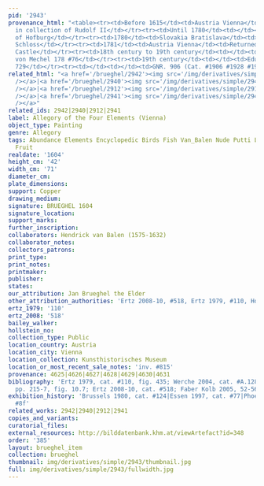 ```yaml
---
pid: '2943'
provenance_html: "<table><tr><td>Before 1615</td><td>Austria Vienna</td><td>Probably
  in collection of Rudolf II</td></tr><tr><td>Until 1780</td><td></td><td>Wiener Kunstkammer
  of Hofburg</td></tr><tr><td>1780</td><td>Slovakia Bratislava</td><td>Moved to Pressburger
  Schloss</td></tr><tr><td>1781</td><td>Austria Vienna</td><td>Returned to the Belvedere
  Castle</td></tr><tr><td>18th century to 19th century</td><td></td><td>Christian
  von Mechel 178 #76</td></tr><tr><td>19th century</td><td></td><td>Eduard von Engerth
  729</td></tr><tr><td></td><td></td><td>GNR. 906 (Cat. #1906 #1928 #1938)</td></tr></table>"
related_html: "<a href='/brueghel/2942'><img src='/img/derivatives/simple/2942/thumbnail.jpg'
  /></a>|<a href='/brueghel/2940'><img src='/img/derivatives/simple/2940/thumbnail.jpg'
  /></a>|<a href='/brueghel/2912'><img src='/img/derivatives/simple/2912/thumbnail.jpg'
  /></a>|<a href='/brueghel/2941'><img src='/img/derivatives/simple/2941/thumbnail.jpg'
  /></a>"
related_ids: 2942|2940|2912|2941
label: Allegory of the Four Elements (Vienna)
object_type: Painting
genre: Allegory
tags: Abundance Elements Encyclopedic Birds Fish Van_Balen Nude Putti Landscape Flowers
  Fruit
realdate: '1604'
height_cm: '42'
width_cm: '71'
diameter_cm:
plate_dimensions:
support: Copper
drawing_medium:
signature: BRUEGHEL 1604
signature_location:
support_marks:
further_inscription:
collaborators: Hendrick van Balen (1575-1632)
collaborator_notes:
collectors_patrons:
print_type:
print_notes:
printmaker:
publisher:
states:
our_attribution: Jan Brueghel the Elder
other_attribution_authorities: 'Ertz 2008-10, #518, Ertz 1979, #110, Honig database'
ertz_1979: '110'
ertz_2008: '518'
bailey_walker:
hollstein_no:
collection_type: Public
location_country: Austria
location_city: Vienna
location_collection: Kunsthistorisches Museum
location_or_most_recent_sale_notes: 'inv. #815'
provenance: 4625|4626|4627|4628|4629|4630|4631
bibliography: 'Ertz 1979, cat. #110, fig. 435; Werche 2004, cat. #A.128; Silver 2006,
  pp. 215-7, fig. 10.7; Ertz 2008-10, cat. #518; Faber Kolb 2005, 52-56'
exhibition_history: 'Brussels 1980, cat. #124|Essen 1997, cat. #77|Phoenix 1999, cat.
  #8f'
related_works: 2942|2940|2912|2941
copies_and_variants:
curatorial_files:
external_resources: http://bilddatenbank.khm.at/viewArtefact?id=348
order: '385'
layout: brueghel_item
collection: brueghel
thumbnail: img/derivatives/simple/2943/thumbnail.jpg
full: img/derivatives/simple/2943/fullwidth.jpg
---
```

